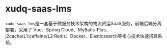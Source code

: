 # xudq-saas-lms
`xudq-saas-lms`是一套基于微服务技术架构的物流货运SaaS服务，前端后端分离部署，采用了 Vue、Spring Cloud、MyBatis-Plus、j2cache(L1:caffeine/L2:Redis、Docker、Elasticsearch等核心技术快速搭建系统。
